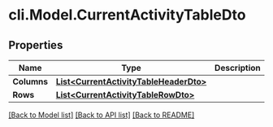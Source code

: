 # cli.Model.CurrentActivityTableDto

## Properties

Name | Type | Description | Notes
------------ | ------------- | ------------- | -------------
**Columns** | [**List&lt;CurrentActivityTableHeaderDto&gt;**](CurrentActivityTableHeaderDto.md) |  | 
**Rows** | [**List&lt;CurrentActivityTableRowDto&gt;**](CurrentActivityTableRowDto.md) |  | 

[[Back to Model list]](../README.md#documentation-for-models) [[Back to API list]](../README.md#documentation-for-api-endpoints) [[Back to README]](../README.md)


